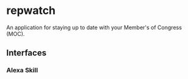 # repwatch
An application for staying up to date with your Member's of Congress (MOC). 

## Interfaces
### Alexa Skill
